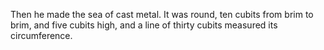 Then he made the sea of cast metal. It was round, ten cubits from brim to brim, and five cubits high, and a line of thirty cubits measured its circumference.
